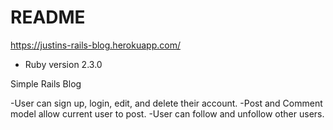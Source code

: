 # README

https://justins-rails-blog.herokuapp.com/

* Ruby version
2.3.0

Simple Rails Blog

-User can sign up, login, edit, and delete their account.
-Post and Comment model allow current user to post.
-User can follow and unfollow other users.
